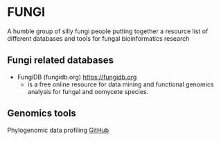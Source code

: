 # FUNGI

A humble group of silly fungi people putting together a resource list of different databases and tools for fungal bioinformatics research

## Fungi related databases
- FungiDB (fungidb.org) https://fungidb.org
  - is a free online resource for data mining and functional genomics analysis for fungal and oomycete species.
 
## Genomics tools

Phylogenomic data profiling [GitHub](https://github.com/stajichlab/PHYling)
